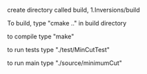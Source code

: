 create directory called build, 1.Inversions/build 

To build, type "cmake .." in build directory

to compile type "make"

to run tests type "./test/MinCutTest"

to run main type "./source/minimumCut"





